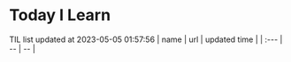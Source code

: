 # Today I Learn 
TIL list updated at 2023-05-05 01:57:56
| name | url | updated time |
| :--- | -- | -- |
